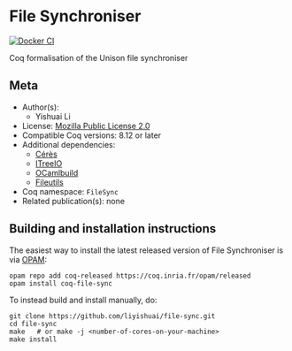 <!---
This file was generated from `meta.yml`, please do not edit manually.
Follow the instructions on https://github.com/coq-community/templates to regenerate.
--->
# File Synchroniser

[![Docker CI][docker-action-shield]][docker-action-link]

[docker-action-shield]: https://github.com/liyishuai/file-sync/workflows/Docker%20CI/badge.svg?branch=master
[docker-action-link]: https://github.com/liyishuai/file-sync/actions?query=workflow:"Docker%20CI"




Coq formalisation of the Unison file synchroniser

## Meta

- Author(s):
  - Yishuai Li
- License: [Mozilla Public License 2.0](LICENSE)
- Compatible Coq versions: 8.12 or later
- Additional dependencies:
  - [Cérès](https://github.com/Lysxia/coq-ceres)
  - [ITreeIO](https://github.com/Lysxia/coq-itree-io)
  - [OCamlbuild](https://github.com/ocaml/ocamlbuild)
  - [Fileutils](https://github.com/gildor478/ocaml-fileutils)
- Coq namespace: `FileSync`
- Related publication(s): none

## Building and installation instructions

The easiest way to install the latest released version of File Synchroniser
is via [OPAM](https://opam.ocaml.org/doc/Install.html):

```shell
opam repo add coq-released https://coq.inria.fr/opam/released
opam install coq-file-sync
```

To instead build and install manually, do:

``` shell
git clone https://github.com/liyishuai/file-sync.git
cd file-sync
make   # or make -j <number-of-cores-on-your-machine> 
make install
```



